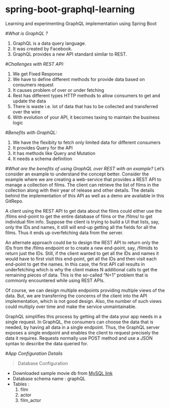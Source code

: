 # spring-boot-graphql-learning
Learning and experimenting GraphQL implementation using Spring Boot

#*What is GraphQL ?*
1. GraphQL is a data query language.
2. It was created by Facebook. 
3. GraphQL provides a new API standard similar to REST.

#*Challenges with REST API:*
1. We get Fixed Response
2. We have to define different methods for provide data based on consumers 
request
3. It causes problem of over or under fetching
4. Rest has different types HTTP methods to allow consumers to get and update the data
5. There is waste i.e. lot of data that has to be collected and transferred over the wire
6. With evolution of your API, it becomes taxing to maintain the business logic

#*Benefits with GraphQL:*
1. We have the flexibity to fetch only limited data for different consumers
2. It provides Query for the API
3. It has methods like Query and Mutation
4. It needs a schema definition

#*What are the benefits of using GraphQL over REST with an example?*
Let’s consider an example to understand the concept better. Consider the example where we are creating a web-service that provides a REST API to manage a collection of films. The client can retrieve the list of films in the collection along with their year of release and other details. The details behind the implementation of this API as well as a demo are available in this GitRepo.

A client using the REST API to get data about the films could either use the /films end-point to get the entire database of films or the /films/<id> to get individual film info. Suppose the client is trying to build a UI that lists, say, only the IDs and names, it still will end-up getting all the fields for all the films. Thus it ends up overfetching data from the server.

An alternate approach could be to design the REST API to return only the IDs from the /films endpoint or to create a new end-point, say, /filmids to return just the IDs. Still, if the client wanted to get all the IDs and names it would have to first visit this end-point, get all the IDs and then visit each end-point to get the names. In this case, the first API call results in underfetching which is why the client makes N additional calls to get the remaining pieces of data. This is the so-called “N+1” problem that is commonly encountered while using REST APIs.

Of course, we can design multiple endpoints providing multiple views of the data. But, we are transferring the concerns of the client into the API implementation, which is not good design. Also, the number of such views could multiply over time and make the service unmaintainable.

GraphQL simplifies this process by getting all the data your app needs in a single request. In GraphQL, the consumers can choose the data that is needed, by having all data in a single endpoint. Thus, the GraphQL server exposes a single endpoint and enables the client to request precisely the data it requires. Requests normally use POST method and use a JSON syntax to describe the data queried for.





#*App Configuration Details*

> Database Configuration
- Downloaded sample movie db from [MySQL link](https://dev.mysql.com/doc/index-other.html)
- Database schema name : graphQL
- Tables : 
    1. film
    2. actor
    3. film_actor
    